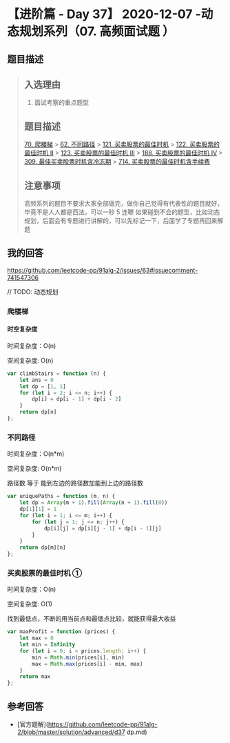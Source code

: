 # 【进阶篇 - Day 37】 2020-12-07 -动态规划系列（07. 高频面试题 ）

## 题目描述

> ## 入选理由
>
> 1. 面试考察的重点题型
>
> ## 题目描述
>
> [70. 爬楼梯](https://leetcode-cn.com/problems/climbing-stairs/) > [62. 不同路径](https://leetcode-cn.com/problems/unique-paths/) > [121. 买卖股票的最佳时机](https://leetcode-cn.com/problems/best-time-to-buy-and-sell-stock/) > [122. 买卖股票的最佳时机 II](https://leetcode-cn.com/problems/best-time-to-buy-and-sell-stock-ii/) > [123. 买卖股票的最佳时机 III](https://leetcode-cn.com/problems/best-time-to-buy-and-sell-stock-iii/) > [188. 买卖股票的最佳时机 IV](https://leetcode-cn.com/problems/best-time-to-buy-and-sell-stock-iv/) > [309. 最佳买卖股票时机含冷冻期](https://leetcode-cn.com/problems/best-time-to-buy-and-sell-stock-with-cooldown/) > [714. 买卖股票的最佳时机含手续费](https://leetcode-cn.com/problems/best-time-to-buy-and-sell-stock-with-transaction-fee/)
>
> ## 注意事项
>
> 高频系列的题目不要求大家全部做完，做你自己觉得有代表性的题目就好，毕竟不是人人都是西法，可以一秒 5 连鞭
> 如果碰到不会的题型，比如动态规划，后面会有专题进行讲解的，可以先标记一下，后面学了专题再回来解题

## 我的回答

https://github.com/leetcode-pp/91alg-2/issues/63#issuecomment-741547306

// TODO: 动态规划

### 爬楼梯

#### 时空复杂度

时间复杂度：O(n)

空间复杂度: O(n)

```JavaScript
var climbStairs = function (n) {
    let ans = 0
    let dp = [1, 1]
    for (let i = 2; i <= n; i++) {
        dp[i] = dp[i - 1] + dp[i - 2]
    }
    return dp[n]
};
```

### 不同路径

时间复杂度：O(n\*m)

空间复杂度: O(n\*m)

路径数 等于 能到左边的路径数加能到上边的路径数

```JavaScript
var uniquePaths = function (m, n) {
    let dp = Array(m + 1).fill(Array(n + 1).fill(0))
    dp[1][1] = 1
    for (let i = 1; i <= m; i++) {
        for (let j = 1; j <= n; j++) {
            dp[i][j] = dp[i][j - 1] + dp[i - 1][j]
        }
    }
    return dp[m][n]
};
```

### 买卖股票的最佳时机 ①

时间复杂度：O(n)

空间复杂度: O(1)

找到最低点，不断的用当前点和最低点比较，就能获得最大收益

```JavaScript
var maxProfit = function (prices) {
    let max = 0
    let min = Infinity
    for (let i = 0; i < prices.length; i++) {
        min = Math.min(prices[i], min)
        max = Math.max(prices[i] - min, max)
    }
    return max
};
```

## 参考回答

- [官方题解](https://github.com/leetcode-pp/91alg-2/blob/master/solution/advanced/d37 dp.md)
